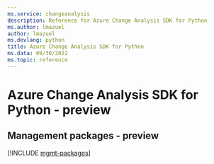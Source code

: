 ```yaml
---
ms.service: changeanalysis
description: Reference for Azure Change Analysis SDK for Python
ms.author: lmazuel
author: lmazuel
ms.devlang: python
title: Azure Change Analysis SDK for Python
ms.data: 09/30/2022
ms.topic: reference
---
```

# Azure Change Analysis SDK for Python - preview

## Management packages - preview
[!INCLUDE [mgmt-packages](change-analysis-mgmt-index.md)]
